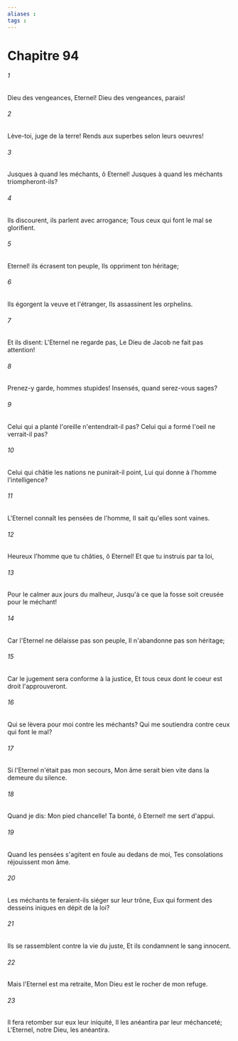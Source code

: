 ```yaml
---
aliases : 
tags : 
---
```


# Chapitre 94

###### 1
Dieu des vengeances, Eternel! Dieu des vengeances, parais!
###### 2
Lève-toi, juge de la terre! Rends aux superbes selon leurs oeuvres!
###### 3
Jusques à quand les méchants, ô Eternel! Jusques à quand les méchants triompheront-ils?
###### 4
Ils discourent, ils parlent avec arrogance; Tous ceux qui font le mal se glorifient.
###### 5
Eternel! ils écrasent ton peuple, Ils oppriment ton héritage;
###### 6
Ils égorgent la veuve et l'étranger, Ils assassinent les orphelins.
###### 7
Et ils disent: L'Eternel ne regarde pas, Le Dieu de Jacob ne fait pas attention!
###### 8
Prenez-y garde, hommes stupides! Insensés, quand serez-vous sages?
###### 9
Celui qui a planté l'oreille n'entendrait-il pas? Celui qui a formé l'oeil ne verrait-il pas?
###### 10
Celui qui châtie les nations ne punirait-il point, Lui qui donne à l'homme l'intelligence?
###### 11
L'Eternel connaît les pensées de l'homme, Il sait qu'elles sont vaines.
###### 12
Heureux l'homme que tu châties, ô Eternel! Et que tu instruis par ta loi,
###### 13
Pour le calmer aux jours du malheur, Jusqu'à ce que la fosse soit creusée pour le méchant!
###### 14
Car l'Eternel ne délaisse pas son peuple, Il n'abandonne pas son héritage;
###### 15
Car le jugement sera conforme à la justice, Et tous ceux dont le coeur est droit l'approuveront.
###### 16
Qui se lèvera pour moi contre les méchants? Qui me soutiendra contre ceux qui font le mal?
###### 17
Si l'Eternel n'était pas mon secours, Mon âme serait bien vite dans la demeure du silence.
###### 18
Quand je dis: Mon pied chancelle! Ta bonté, ô Eternel! me sert d'appui.
###### 19
Quand les pensées s'agitent en foule au dedans de moi, Tes consolations réjouissent mon âme.
###### 20
Les méchants te feraient-ils siéger sur leur trône, Eux qui forment des desseins iniques en dépit de la loi?
###### 21
Ils se rassemblent contre la vie du juste, Et ils condamnent le sang innocent.
###### 22
Mais l'Eternel est ma retraite, Mon Dieu est le rocher de mon refuge.
###### 23
Il fera retomber sur eux leur iniquité, Il les anéantira par leur méchanceté; L'Eternel, notre Dieu, les anéantira.
